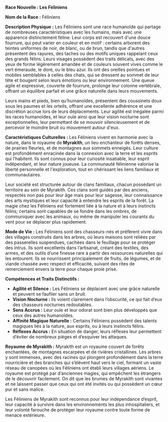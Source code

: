 **Race Nouvelle : Les Féliniens**

**Nom de la Race :** Féliniens

**Description Physique :**
Les Féliniens sont une race humanoïde qui partage de nombreuses caractéristiques avec les humains, mais avec une apparence distinctement féline. Leur corps est recouvert d'une douce fourrure, qui peut varier en couleur et en motif : certains arborent des teintes uniformes de noir, de blanc, ou de brun, tandis que d'autres présentent des rayures, des taches ou des motifs uniques rappelant ceux des grands félins. Leurs visages possèdent des traits délicats, avec des yeux de forme légèrement amandée et de couleurs souvent vives comme le vert émeraude, le doré, ou le bleu azur. Ils ont des oreilles pointues et mobiles semblables à celles des chats, qui se dressent au sommet de leur tête et bougent selon leurs émotions ou leur environnement. Une queue agile et expressive, couverte de fourrure, prolonge leur colonne vertébrale, offrant un équilibre parfait et une grâce naturelle dans leurs mouvements.

Leurs mains et pieds, bien qu’humanoïdes, présentent des coussinets doux sous les paumes et les orteils, offrant une excellente adhérence et une discrétion accrue lors de leurs déplacements. Leur agilité est inégalée parmi les races humanoïdes, et leur ouïe ainsi que leur vision nocturne sont exceptionnelles, leur permettant de se mouvoir silencieusement et de percevoir le moindre bruit ou mouvement autour d'eux.

**Caractéristiques Culturelles :**
Les Féliniens vivent en harmonie avec la nature, dans le royaume de **Myrakith**, un lieu enchanteur de forêts denses, de prairies fleuries, et de montagnes aux sommets enneigés. Leur culture est profondément enracinée dans la connexion avec la terre et les esprits qui l’habitent. Ils sont connus pour leur curiosité insatiable, leur esprit indépendant, et leur nature joueuse. La communauté félinienne valorise la liberté personnelle et l'exploration, tout en chérissant les liens familiaux et communautaires.

Leur société est structurée autour de clans familiaux, chacun possédant un territoire au sein de Myrakith. Ces clans sont guidés par des anciens, respectés non pas pour leur âge mais pour leur sagesse, leur connaissance des arts mystiques et leur capacité à entendre les esprits de la forêt. La magie chez les Féliniens est fortement liée à la nature et à leurs instincts félins; certains sont capables de se fondre dans les ombres, de communiquer avec les animaux, ou même de manipuler les courants du vent pour se déplacer plus rapidement.

**Mode de Vie :**
Les Féliniens sont des chasseurs-nés et préfèrent vivre dans des villages construits dans les arbres, où leurs maisons sont reliées par des passerelles suspendues, cachées dans le feuillage pour se protéger des intrus. Ils sont excellents dans l’artisanat, créant des textiles, des armes, et des outils d’une finesse rare à partir des ressources naturelles qui les entourent. Ils se nourrissent principalement de fruits, de légumes, et de viande chassée avec respect et efficacité, suivant des rites de remerciement envers la terre pour chaque proie prise.

**Compétences et Traits Distinctifs :**
- **Agilité et Silence :** Les Féliniens se déplacent avec une grâce naturelle et peuvent se faufiler sans un bruit.
- **Vision Nocturne :** Ils voient clairement dans l’obscurité, ce qui fait d’eux des chasseurs nocturnes redoutables.
- **Sens Accrus :** Leur ouïe et leur odorat sont bien plus développés que ceux des autres humanoïdes.
- **Affinité Magique Naturelle :** Certains Féliniens possèdent des talents magiques liés à la nature, aux esprits, ou à leurs instincts félins.
- **Réflexes Accrus :** En situation de danger, leurs réflexes leur permettent d’éviter de nombreux pièges et d’esquiver les attaques.

**Royaume de Myrakith :**
Myrakith est un royaume couvert de forêts enchantées, de montagnes escarpées et de rivières cristallines. Les arbres y sont immenses, avec des racines qui plongent profondément dans la terre nourricière et des branches qui s’élèvent haut vers le ciel, formant un vaste réseau de canopées où les Féliniens ont établi leurs villages aériens. Le royaume est protégé par d’anciennes magies, qui empêchent les étrangers de le découvrir facilement. On dit que les brumes de Myrakith sont vivantes et ne laissent passer que ceux qui ont été invités ou qui possèdent un cœur pur et sans malice.

Les Féliniens de Myrakith sont reconnus pour leur indépendance d’esprit, leur capacité à survivre dans les environnements les plus inhospitaliers, et leur volonté farouche de protéger leur royaume contre toute forme de menace extérieure.
